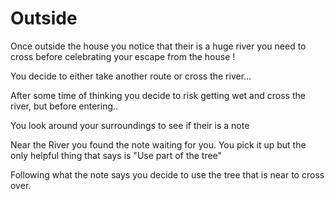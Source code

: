 # Outside

Once outside the house you notice that their is a huge river you need to cross before celebrating your escape from the house !

You decide to either take another route or cross the river...

After some time of thinking you decide to risk getting wet and cross the river, but before entering..

You look around your surroundings to see if their is a note

Near the River you found the note waiting for you. You pick it up but the only helpful thing that says is "Use part of the tree"

Following what the note says you decide to use the tree that is near to cross over.
